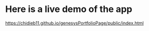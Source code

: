 # Here is a live demo of the app 
https://chidieb11.github.io/genesysPortfolioPage/public/index.html
